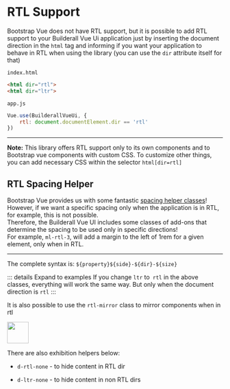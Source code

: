 # RTL Support

Bootstrap Vue does not have RTL support, but it is possible to add RTL support to your Builderall Vue Ui application just by 
inserting the document direction in the `html` tag and informing if you want your application to behave in RTL when using the library (you can use the `dir` attribute itself for that)

`index.html`
```html
<html dir="rtl">
<html dir="ltr">
```

`app.js`
```js
Vue.use(BuilderallVueUi, {
	rtl: document.documentElement.dir == 'rtl'
})
```
_________

**Note:** This library offers RTL support only to its own components and to Bootstrap vue components with custom CSS. To customize other things, you can add necessary CSS within the selector `html[dir=rtl]`

## RTL Spacing Helper 

Bootstrap Vue provides us with some fantastic [spacing helper classes](https://bootstrap-vue.org/docs/reference/spacing-classes)! However, if we want a specific spacing only when the application is in RTL, for example, this is not possible.
<br>
Therefore, the Builderall Vue UI includes some classes of add-ons that determine the spacing to be used only in specific directions!
<br>
For example, `ml-rtl-3`, will add a margin to the left of 1rem for a given element, only when in RTL.

____

The complete syntax is:
`${property}${side}-${dir}-${size}`

::: details Expand to examples
<Demo componentName="examples-rtl-spacing-doc" />
If you change `ltr` to` rtl` in the above classes, everything will work the same way. But only when the document direction is `rtl`
:::

It is also possible to use the `rtl-mirror` class to mirror components when in rtl

<img class="rtl-mirror" width="50" src="https://lh3.googleusercontent.com/qrK0D9Z0YDp4CT8C62PkMAQzoT5SUHUDBED5bRV0h_ho3_fBoTVl8zyl_G07UxF0ppNLFJGqKLm5i5xeJwMaYxPEyV5zZha2dUy0=w1064-v0">

There are also exhibition helpers below:

* `d-rtl-none` - to hide content in RTL dir

* `d-ltr-none` - to hide content in non RTL dirs